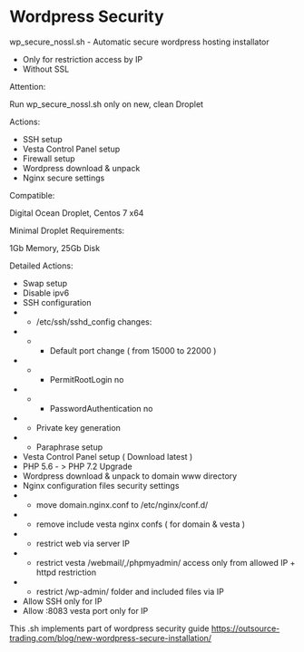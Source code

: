 # Wordpress Security

wp_secure_nossl.sh - Automatic secure wordpress hosting installator 

- Only for restriction access by IP
- Without SSL

Attention: 

Run wp_secure_nossl.sh only on new, clean Droplet

Actions: 

- SSH setup
- Vesta Control Panel setup
- Firewall setup
- Wordpress download & unpack
- Nginx secure settings

Compatible: 

Digital Ocean Droplet, Centos 7 x64

Minimal Droplet Requirements: 

1Gb Memory, 25Gb Disk

Detailed Actions:

- Swap setup 
- Disable ipv6
- SSH configuration
- - /etc/ssh/sshd_config сhanges: 
- - - Default port change ( from 15000 to 22000 )
- - - PermitRootLogin no
- - - PasswordAuthentication no
- - Private key generation 
- - Paraphrase setup
- Vesta Control Panel setup ( Download latest )
- PHP 5.6 - > PHP 7.2 Upgrade
- Wordpress download & unpack to domain www directory
- Nginx configuration files security settings
- - move domain.nginx.conf to /etc/nginx/conf.d/
- - remove include vesta nginx confs ( for domain & vesta ) 
- - restrict web via server IP
- - restrict vesta /webmail/,/phpmyadmin/ access only from allowed IP + httpd restriction
- - restrict /wp-admin/ folder and included files via IP
- Allow SSH only for IP
- Allow :8083 vesta port only for IP

This .sh implements part of wordpress security guide https://outsource-trading.com/blog/new-wordpress-secure-installation/
